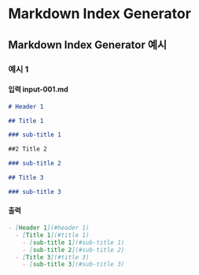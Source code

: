 # Markdown Index Generator

## Markdown Index Generator 예시

### 예시 1

#### 입력 input-001.md

```md
# Header 1

## Title 1

### sub-title 1

##2 Title 2

### sub-title 2

## Title 3

### sub-title 3
```

#### 출력

```md
- [Header 1](#header 1)
  - [Title 1](#title 1)
    - [sub-title 1](#sub-title 1)
    - [sub-title 2](#sub-title 2)
  - [Title 3](#title 3)
    - [sub-title 3](#sub-title 3)
```
